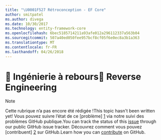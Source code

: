 ```yaml
---
title: "\U0001F527 Rétroconception - EF Core"
author: smitpatel
ms.author: divega
ms.date: 10/30/2017
ms.technology: entity-framework-core
ms.openlocfilehash: 6bec5185714211a93afe012a296112337a563b04
ms.sourcegitcommit: 507a40ed050fee957bcf8cf05f6e0ec8a3b1a363
ms.translationtype: MT
ms.contentlocale: fr-FR
ms.lasthandoff: 04/26/2018
---
```

# <a name="-reverse-engineering"></a><span data-ttu-id="a7678-102">🔧 Ingénierie à rebours</span><span class="sxs-lookup"><span data-stu-id="a7678-102">🔧 Reverse Engineering</span></span>

> [!NOTE]
> <span data-ttu-id="a7678-103">Cette rubrique n’a pas encore été rédigée !</span><span class="sxs-lookup"><span data-stu-id="a7678-103">This topic hasn't been written yet!</span></span> <span data-ttu-id="a7678-104">Vous pouvez suivre l’état de ce [problème] [ 1] via notre suivi des problèmes GitHub publique.</span><span class="sxs-lookup"><span data-stu-id="a7678-104">You can track the status of this [issue][1] through our public GitHub issue tracker.</span></span> <span data-ttu-id="a7678-105">Découvrez comment vous pouvez [contribuent] [ 2] sur GitHub.</span><span class="sxs-lookup"><span data-stu-id="a7678-105">Learn how you can [contribute][2] on GitHub.</span></span>


  [1]: https://github.com/aspnet/EntityFramework.Docs/issues/508
  [2]: https://github.com/aspnet/EntityFramework.Docs/blob/master/CONTRIBUTING.md
